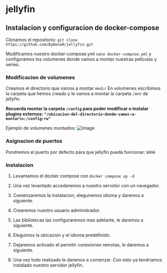 # jellyfin

## Instalacion y configuracion de docker-compose
Clonamos el repositorio: `git clone https://github.com/ByDena9/jellyfin.git`

Modificamos nuestro docker-compose.yml `nano docker-compose.yml` y configuramos los volumenes donde vamos a montar nuestras peliculas y series.

### Modificacion de volumenes
Creamos el directorio que vamos a montar `mkdir`
En volumenes escribimos la carpeta que hemos creado y le vamos a montar la carpeta `/mnt` de jellyfin.

**Recuerda montar la carpeta `/config` para poder modificar o instalar plugins externos: `"/ubicacion-del-directorio-donde-vamos-a-montarlo:/config:rw"`**

Ejemplo de volumenes montados:
![image](https://user-images.githubusercontent.com/114068764/213692027-a0847e71-2647-417b-98db-05d5bb92cb8f.png)

### Asignacion de puertos
Pondremos el puerto por defecto para que jellyfin pueda funcionar: `8096`

### Instalacion
1. Levantamos el docker compose con `docker compose up -d`

2. Una vez levantado accederemos a nuestro servidor con un navegador.

3. Comenzaremos la instalacion, eleguiremos idioma y daremos a siguiente.

4. Crearemos nuestro usuario administrador.

5. Las bibliotecas las configuraremos mas adelante, le daremos a siguiente.

6. Eleguimos la ubicacion y el idioma predefinido.

7. Dejaremos activado el permitir conexiones remotas, le daremos a siguiente.

8. Una vez todo realizado le daremos a comenzar. Con esto ya tendriamos instalado nuestro servidor jellyfin.
